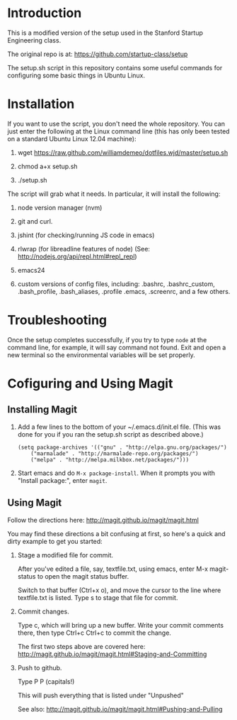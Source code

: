 Introduction
============

This is a modified version of the setup used in the Stanford
Startup Engineering class.

The original repo is at: https://github.com/startup-class/setup

The setup.sh script in this repository contains some useful
commands for configuring some basic things in Ubuntu Linux.

Installation
============

If you want to use the script, you don't need the whole repository.
You can just enter the following at the Linux command line (this has only been 
tested on a standard Ubuntu Linux 12.04 machine):

1.  wget https://raw.github.com/williamdemeo/dotfiles.wjd/master/setup.sh

2.  chmod a+x setup.sh

3.  ./setup.sh

The script will grab what it needs.  In particular, it will
install the following:

1.  node version manager (nvm)	

2.  git and curl.

3.  jshint (for checking/running JS code in emacs)

4.  rlwrap (for libreadline features of node)
    (See: http://nodejs.org/api/repl.html#repl_repl)

5.  emacs24

6.  custom versions of config files, including:
    .bashrc, .bashrc_custom, .bash_profile, .bash_aliases, .profile
    .emacs, .screenrc, and a few others.


Troubleshooting
===============
Once the setup completes successfully, if you try to type `node` at the command line, 
for example, it will say command not found.  Exit and open a new terminal so 
the environmental variables will be set properly.

Cofiguring and Using Magit
==========================

Installing Magit
----------------

1.  Add a few lines to the bottom of your ~/.emacs.d/init.el file.
    (This was done for you if you ran the setup.sh script as described above.)

        (setq package-archives '(("gnu" . "http://elpa.gnu.org/packages/")
            ("marmalade" . "http://marmalade-repo.org/packages/")
            ("melpa" . "http://melpa.milkbox.net/packages/")))

2.  Start emacs and do `M-x package-install`.
    When it prompts you with "Install package:", enter `magit`.

Using Magit
-----------

Follow the directions here: http://magit.github.io/magit/magit.html

You may find these directions a bit confusing at first, so here's a 
quick and dirty example to get you started:

1.  Stage a modified file for commit.

    After you've edited a file, say, textfile.txt, using emacs, enter M-x
    magit-status to open the magit status buffer.

    Switch to that buffer (Ctrl+x o), and move the cursor to the line
    where textfile.txt is listed.  Type s to stage that file for commit.

2.  Commit changes.

    Type c, which will bring up a new buffer. Write your commit comments
    there, then type Ctrl+c Ctrl+c to commit the change.

    The first two steps above are covered here: http://magit.github.io/magit/magit.html#Staging-and-Committing

3.  Push to github.

    Type  P P  (capitals!)

    This will push everything that is listed under "Unpushed"

    See also: http://magit.github.io/magit/magit.html#Pushing-and-Pulling

